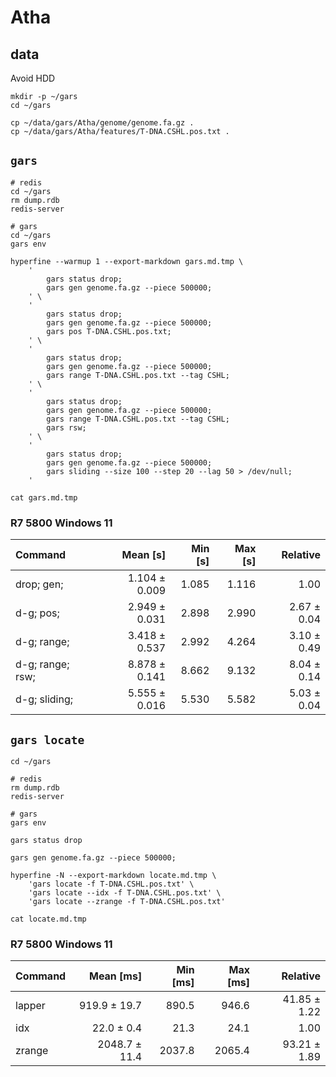 # Atha

## data

Avoid HDD

```shell
mkdir -p ~/gars
cd ~/gars

cp ~/data/gars/Atha/genome/genome.fa.gz .
cp ~/data/gars/Atha/features/T-DNA.CSHL.pos.txt .

```

## `gars`

```shell
# redis
cd ~/gars
rm dump.rdb
redis-server

# gars
cd ~/gars
gars env

hyperfine --warmup 1 --export-markdown gars.md.tmp \
    '
        gars status drop;
        gars gen genome.fa.gz --piece 500000;
    ' \
    '
        gars status drop;
        gars gen genome.fa.gz --piece 500000;
        gars pos T-DNA.CSHL.pos.txt;
    ' \
    '
        gars status drop;
        gars gen genome.fa.gz --piece 500000;
        gars range T-DNA.CSHL.pos.txt --tag CSHL;
    ' \
    '
        gars status drop;
        gars gen genome.fa.gz --piece 500000;
        gars range T-DNA.CSHL.pos.txt --tag CSHL;
        gars rsw;
    ' \
    '
        gars status drop;
        gars gen genome.fa.gz --piece 500000;
        gars sliding --size 100 --step 20 --lag 50 > /dev/null;
    '

cat gars.md.tmp

```

### R7 5800 Windows 11

| Command          |      Mean [s] | Min [s] | Max [s] |    Relative |
|:-----------------|--------------:|--------:|--------:|------------:|
| drop; gen;       | 1.104 ± 0.009 |   1.085 |   1.116 |        1.00 |
| d-g; pos;        | 2.949 ± 0.031 |   2.898 |   2.990 | 2.67 ± 0.04 |
| d-g; range;      | 3.418 ± 0.537 |   2.992 |   4.264 | 3.10 ± 0.49 |
| d-g; range; rsw; | 8.878 ± 0.141 |   8.662 |   9.132 | 8.04 ± 0.14 |
| d-g; sliding;    | 5.555 ± 0.016 |   5.530 |   5.582 | 5.03 ± 0.04 |

## `gars locate`

```shell
cd ~/gars

# redis
rm dump.rdb
redis-server

# gars
gars env

gars status drop

gars gen genome.fa.gz --piece 500000;

hyperfine -N --export-markdown locate.md.tmp \
    'gars locate -f T-DNA.CSHL.pos.txt' \
    'gars locate --idx -f T-DNA.CSHL.pos.txt' \
    'gars locate --zrange -f T-DNA.CSHL.pos.txt'

cat locate.md.tmp

```

### R7 5800 Windows 11

| Command |     Mean [ms] | Min [ms] | Max [ms] |     Relative |
|:--------|--------------:|---------:|---------:|-------------:|
| lapper  |  919.9 ± 19.7 |    890.5 |    946.6 | 41.85 ± 1.22 |
| idx     |    22.0 ± 0.4 |     21.3 |     24.1 |         1.00 |
| zrange  | 2048.7 ± 11.4 |   2037.8 |   2065.4 | 93.21 ± 1.89 |
